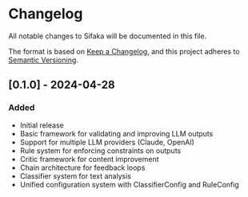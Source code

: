 # Changelog

All notable changes to Sifaka will be documented in this file.

The format is based on [Keep a Changelog](https://keepachangelog.com/en/1.0.0/),
and this project adheres to [Semantic Versioning](https://semver.org/spec/v2.0.0.html).

## [0.1.0] - 2024-04-28

### Added
- Initial release
- Basic framework for validating and improving LLM outputs
- Support for multiple LLM providers (Claude, OpenAI)
- Rule system for enforcing constraints on outputs
- Critic framework for content improvement
- Chain architecture for feedback loops
- Classifier system for text analysis
- Unified configuration system with ClassifierConfig and RuleConfig